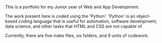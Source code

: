 This is a portfolio for my Junior year of Web and App Development.

The work present here is coded using the 'Python'. 'Python' is an object-based coding language that is useful for automation, software development, data science, and other tasks that HTML and CSS are not capable of.

Currently, there are five index files, six folders, and 9 units of codework.
